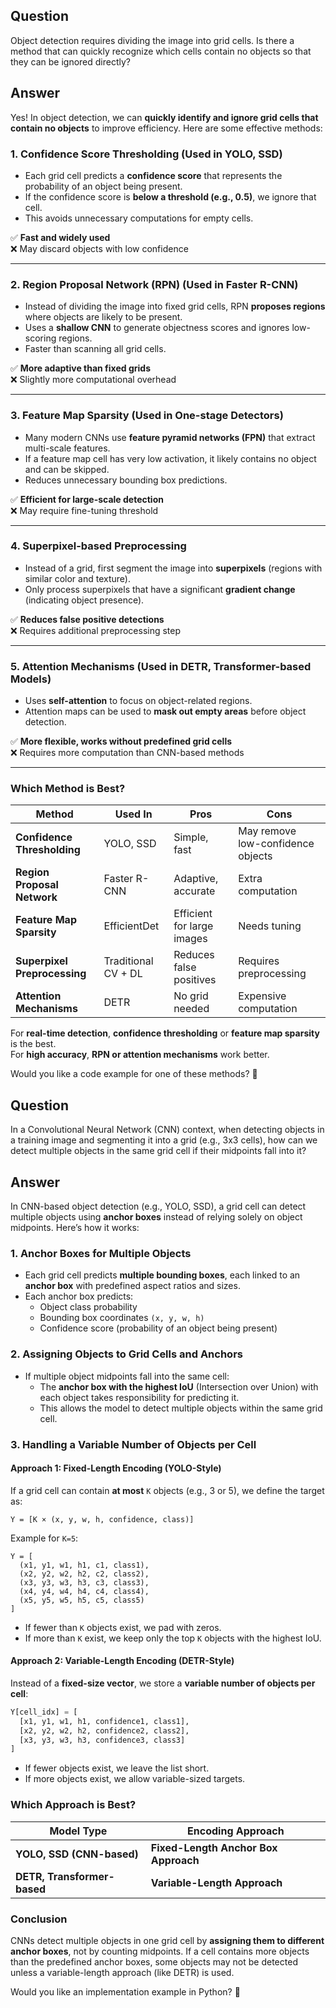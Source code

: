 ## Question

Object detection requires dividing the image into grid cells. Is there a method that can quickly recognize which cells contain no objects so that they can be ignored directly?

## Answer

Yes! In object detection, we can **quickly identify and ignore grid cells that contain no objects** to improve efficiency. Here are some effective methods:

### **1. Confidence Score Thresholding (Used in YOLO, SSD)**
- Each grid cell predicts a **confidence score** that represents the probability of an object being present.
- If the confidence score is **below a threshold (e.g., 0.5)**, we ignore that cell.
- This avoids unnecessary computations for empty cells.

✅ **Fast and widely used**  
❌ May discard objects with low confidence  

---

### **2. Region Proposal Network (RPN) (Used in Faster R-CNN)**
- Instead of dividing the image into fixed grid cells, RPN **proposes regions** where objects are likely to be present.
- Uses a **shallow CNN** to generate objectness scores and ignores low-scoring regions.
- Faster than scanning all grid cells.

✅ **More adaptive than fixed grids**  
❌ Slightly more computational overhead  

---

### **3. Feature Map Sparsity (Used in One-stage Detectors)**
- Many modern CNNs use **feature pyramid networks (FPN)** that extract multi-scale features.
- If a feature map cell has very low activation, it likely contains no object and can be skipped.
- Reduces unnecessary bounding box predictions.

✅ **Efficient for large-scale detection**  
❌ May require fine-tuning threshold  

---

### **4. Superpixel-based Preprocessing**
- Instead of a grid, first segment the image into **superpixels** (regions with similar color and texture).
- Only process superpixels that have a significant **gradient change** (indicating object presence).

✅ **Reduces false positive detections**  
❌ Requires additional preprocessing step  

---

### **5. Attention Mechanisms (Used in DETR, Transformer-based Models)**
- Uses **self-attention** to focus on object-related regions.
- Attention maps can be used to **mask out empty areas** before object detection.

✅ **More flexible, works without predefined grid cells**  
❌ Requires more computation than CNN-based methods  

---

### **Which Method is Best?**
| Method | Used In | Pros | Cons |
|--------|--------|------|------|
| **Confidence Thresholding** | YOLO, SSD | Simple, fast | May remove low-confidence objects |
| **Region Proposal Network** | Faster R-CNN | Adaptive, accurate | Extra computation |
| **Feature Map Sparsity** | EfficientDet | Efficient for large images | Needs tuning |
| **Superpixel Preprocessing** | Traditional CV + DL | Reduces false positives | Requires preprocessing |
| **Attention Mechanisms** | DETR | No grid needed | Expensive computation |

For **real-time detection**, **confidence thresholding** or **feature map sparsity** is the best.  
For **high accuracy**, **RPN or attention mechanisms** work better.

Would you like a code example for one of these methods? 🚀


## Question

In a Convolutional Neural Network (CNN) context, when detecting objects in a training image and segmenting it into a grid (e.g., 3x3 cells), how can we detect multiple objects in the same grid cell if their midpoints fall into it?

## Answer

In CNN-based object detection (e.g., YOLO, SSD), a grid cell can detect multiple objects using **anchor boxes** instead of relying solely on object midpoints. Here’s how it works:

### 1. **Anchor Boxes for Multiple Objects**
- Each grid cell predicts **multiple bounding boxes**, each linked to an **anchor box** with predefined aspect ratios and sizes.
- Each anchor box predicts:
  - Object class probability
  - Bounding box coordinates `(x, y, w, h)`
  - Confidence score (probability of an object being present)

### 2. **Assigning Objects to Grid Cells and Anchors**
- If multiple object midpoints fall into the same cell:
  - The **anchor box with the highest IoU** (Intersection over Union) with each object takes responsibility for predicting it.
  - This allows the model to detect multiple objects within the same grid cell.

### 3. **Handling a Variable Number of Objects per Cell**
#### **Approach 1: Fixed-Length Encoding (YOLO-Style)**
If a grid cell can contain **at most** `K` objects (e.g., 3 or 5), we define the target as:
```plaintext
Y = [K × (x, y, w, h, confidence, class)]
```
Example for `K=5`:
```plaintext
Y = [
  (x1, y1, w1, h1, c1, class1),
  (x2, y2, w2, h2, c2, class2),
  (x3, y3, w3, h3, c3, class3),
  (x4, y4, w4, h4, c4, class4),
  (x5, y5, w5, h5, c5, class5)
]
```
- If fewer than `K` objects exist, we pad with zeros.
- If more than `K` exist, we keep only the top `K` objects with the highest IoU.

#### **Approach 2: Variable-Length Encoding (DETR-Style)**
Instead of a **fixed-size vector**, we store a **variable number of objects per cell**:
```python
Y[cell_idx] = [
  [x1, y1, w1, h1, confidence1, class1],
  [x2, y2, w2, h2, confidence2, class2],
  [x3, y3, w3, h3, confidence3, class3]
]
```
- If fewer objects exist, we leave the list short.
- If more objects exist, we allow variable-sized targets.

### **Which Approach is Best?**
| Model Type | Encoding Approach |
|------------|------------------|
| **YOLO, SSD (CNN-based)** | **Fixed-Length Anchor Box Approach** |
| **DETR, Transformer-based** | **Variable-Length Approach** |

### **Conclusion**
CNNs detect multiple objects in one grid cell by **assigning them to different anchor boxes**, not by counting midpoints. If a cell contains more objects than the predefined anchor boxes, some objects may not be detected unless a variable-length approach (like DETR) is used.

Would you like an implementation example in Python? 🚀
